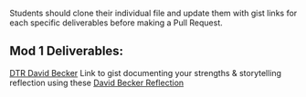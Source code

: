 Students should clone their individual file and update them with gist links for each specific deliverables before making a Pull Request. 

## Mod 1 Deliverables:
[DTR David Becker](https://gist.github.com/davidbecker6081/50effe3ea79783cdd209bc870e9a4554)
Link to gist documenting your strengths & storytelling reflection using these [David Becker Reflection](https://gist.github.com/davidbecker6081/2be60e8f39ffad51c50df901bea7eae4)
